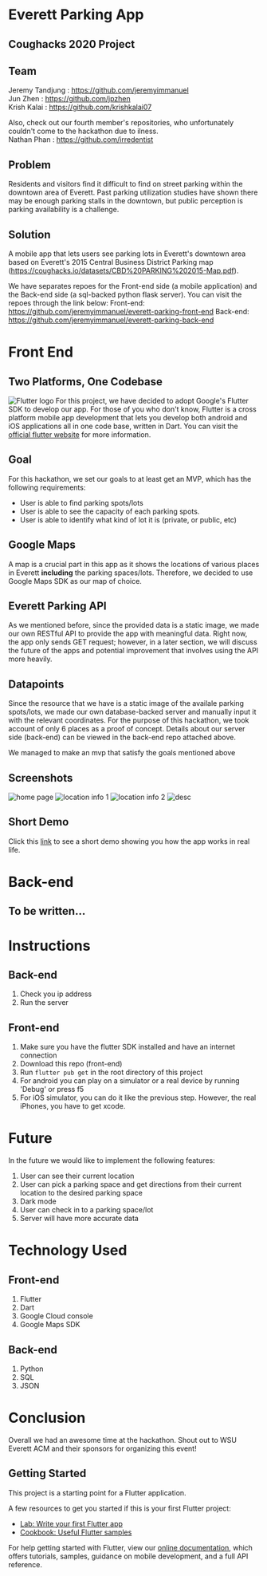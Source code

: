 # Everett Parking App
## Coughacks 2020 Project

## Team
Jeremy Tandjung : https://github.com/jeremyimmanuel <br>
Jun Zhen        : https://github.com/jpzhen <br>
Krish Kalai     : https://github.com/krishkalai07 <br>

Also, check out our fourth member's repositories, who unfortunately couldn't come to the hackathon due to ilness.<br>
Nathan Phan : https://github.com/irredentist

## Problem
Residents and visitors find it difficult to find on street parking within the downtown area of Everett. Past parking utilization studies have shown there may be enough parking stalls in the downtown, but public perception is parking availability is a challenge.

## Solution
A mobile app that lets users see parking lots in Everett's downtown area based on Everett's 2015 Central Business District Parking map (https://coughacks.io/datasets/CBD%20PARKING%202015-Map.pdf).

We have separates repoes for the Front-end side (a mobile application) and the Back-end side (a sql-backed python flask server). You can visit the repoes through the link below:
Front-end:  https://github.com/jeremyimmanuel/everett-parking-front-end
Back-end:   https://github.com/jeremyimmanuel/everett-parking-back-end

# Front End
## Two Platforms, One Codebase
![Flutter logo](https://flutter.dev/assets/flutter-lockup-c13da9c9303e26b8d5fc208d2a1fa20c1ef47eb021ecadf27046dea04c0cebf6.png)
For this project, we have decided to adopt Google's Flutter SDK to develop our app. For those of you who don't know, Flutter is a cross platform mobile app development that lets you develop both android and iOS applications all in one code base, written in Dart. You can visit the [official flutter website](https://flutter.dev) for more information.

## Goal
For this hackathon, we set our goals to at least get an MVP, which has the following requirements:
* User is able to find parking spots/lots
* User is able to see the capacity of each parking spots.
* User is able to identify what kind of lot it is (private, or public, etc)

## Google Maps
A map is a crucial part in this app as it shows the locations of various places in Everett __including__ the parking spaces/lots. Therefore, we decided to use Google Maps SDK as our map of choice.

## Everett Parking API
As we mentioned before, since the provided data is a static image, we made our own RESTful API to provide the app with meaningful data. Right now, the app only sends GET request; however, in a later section, we will discuss the future of the apps and potential improvement that involves using the API more heavily.

## Datapoints
Since the resource that we have is a static image of the availale parking spots/lots, we made our own database-backed server and manually input it with the relevant coordinates. For the purpose of this hackathon, we took account of only 6 places as a proof of concept. Details about our server side (back-end) can be viewed in the back-end repo attached above.

We managed to make an mvp that satisfy the goals mentioned above

## Screenshots
![home page](homepage.PNG) ![location info 1](locInfo1.PNG) ![location info 2](locInfo2.PNG) ![desc](desc.PNG)

## Short Demo
Click this [link](https://youtu.be/dDfc4tU8x98) to see a short demo showing you how the app works in real life.

# Back-end
## To be written...

# Instructions
## Back-end
1. Check you ip address
2. Run the server

## Front-end
1. Make sure you have the flutter SDK installed and have an internet connection
2. Download this repo (front-end)
3. Run `flutter pub get` in the root directory of this project
4. For android you can play on a simulator or a real device by running 'Debug' or press f5
5. For iOS simulator, you can do it like the previous step. However, the real iPhones, you have to get xcode.

# Future 
In the future we would like to implement the following features:
1. User can see their current location
2. User can pick a parking space and get directions from their current location to the desired parking space
3. Dark mode
4. User can check in to a parking space/lot
5. Server will have more accurate data

# Technology Used
## Front-end
1. Flutter
2. Dart
3. Google Cloud console
4. Google Maps SDK

## Back-end
1. Python
2. SQL
3. JSON

# Conclusion
Overall we had an awesome time at the hackathon. Shout out to WSU Everett ACM and their sponsors for organizing this event! 


## Getting Started

This project is a starting point for a Flutter application.

A few resources to get you started if this is your first Flutter project:

- [Lab: Write your first Flutter app](https://flutter.dev/docs/get-started/codelab)
- [Cookbook: Useful Flutter samples](https://flutter.dev/docs/cookbook)

For help getting started with Flutter, view our
[online documentation](https://flutter.dev/docs), which offers tutorials,
samples, guidance on mobile development, and a full API reference.
